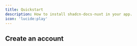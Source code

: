 ```yaml
---
title: Quickstart
description: How to install shadcn-docs-nuxt in your app.
icon: 'lucide:play'
---
```


## Create an account
